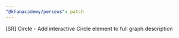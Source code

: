 ```yaml
---
"@khanacademy/perseus": patch
---
```


[SR] Circle - Add interactive Circle element to full graph description
